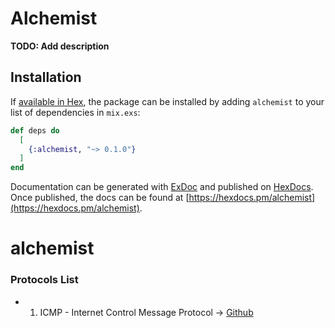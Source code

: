 # Alchemist

**TODO: Add description**

## Installation

If [available in Hex](https://hex.pm/docs/publish), the package can be installed
by adding `alchemist` to your list of dependencies in `mix.exs`:

```elixir
def deps do
  [
    {:alchemist, "~> 0.1.0"}
  ]
end
```

Documentation can be generated with [ExDoc](https://github.com/elixir-lang/ex_doc)
and published on [HexDocs](https://hexdocs.pm). Once published, the docs can
be found at [https://hexdocs.pm/alchemist](https://hexdocs.pm/alchemist).

# alchemist


### Protocols List
  * 1. ICMP   - Internet Control Message Protocol -> [Github](https://github.com/msantos/gen_icmp.git)